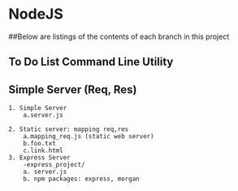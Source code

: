 
# NodeJS
##Below are listings of the contents of each branch in this project

## To Do List Command Line Utility

## Simple Server (Req, Res)
	1. Simple Server
		a.server.js

	2. Static server: mapping req,res
		a.mapping_req.js (static web server)
		b.foo.txt
		c.link.html
	3. Express Server
		-express_project/
		a. server.js
		b. npm packages: express, morgan
